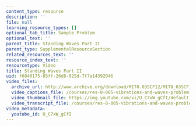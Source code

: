 ```yaml
---
content_type: resource
description: ''
file: null
learning_resource_types: []
optional_tab_title: Sample Problem
optional_text: ''
parent_title: Standing Waves Part II
parent_type: SupplementalResourceSection
related_resources_text: ''
resource_index_text: ''
resourcetype: Video
title: Standing Waves Part II
uid: f6840175-85ff-26d8-025d-7f7a14392046
video_files:
  archive_url: http://www.archive.org/download/MIT8.03SCF12/MIT8_03SCF12_ses07_300k.mp4
  video_captions_file: /courses/res-8-005-vibrations-and-waves-problem-solving-fall-2012/d5c73e0449fb5ebaa0a15e09320995f3_U_C7xW_gCfI.vtt
  video_thumbnail_file: https://img.youtube.com/vi/U_C7xW_gCfI/default.jpg
  video_transcript_file: /courses/res-8-005-vibrations-and-waves-problem-solving-fall-2012/9a561fb612d662e5a7d8981927adbd42_U_C7xW_gCfI.pdf
video_metadata:
  youtube_id: U_C7xW_gCfI
---
```

